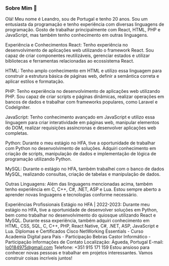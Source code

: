 ### Sobre Mim 👋

Olá! Meu nome é Leandro, sou de Portugal e tenho 20 anos. Sou um entusiasta da programação e tenho experiência com diversas linguagens de programação. Gosto de trabalhar principalmente com React, HTML, PHP e JavaScript, mas também tenho conhecimento em outras linguagens.

Experiência e Conhecimentos
React: Tenho experiência no desenvolvimento de aplicações web utilizando o framework React. Sou capaz de criar componentes reutilizáveis, gerenciar estados e utilizar bibliotecas e ferramentas relacionadas ao ecossistema React.

HTML: Tenho amplo conhecimento em HTML e utilizo essa linguagem para construir a estrutura básica de páginas web, definir a semântica correta e aplicar estilos e formatação.

PHP: Tenho experiência no desenvolvimento de aplicações web utilizando PHP. Sou capaz de criar scripts e páginas dinâmicas, realizar operações em bancos de dados e trabalhar com frameworks populares, como Laravel e CodeIgniter.

JavaScript: Tenho conhecimento avançado em JavaScript e utilizo essa linguagem para criar interatividade em páginas web, manipular elementos do DOM, realizar requisições assíncronas e desenvolver aplicações web completas.

Python: Durante o meu estágio no HFA, tive a oportunidade de trabalhar com Python no desenvolvimento de soluções. Adquiri conhecimento em criação de scripts, manipulação de dados e implementação de lógica de programação utilizando Python.

MySQL: Durante o estágio no HFA, também trabalhei com o banco de dados MySQL, realizando consultas, criação de tabelas e manipulação de dados.

Outras Linguagens: Além das linguagens mencionadas acima, também tenho experiência em C, C++, C#, .NET, ASP e Lua. Estou sempre aberto a aprender novas linguagens e tecnologias conforme necessário.

Experiências Profissionais
Estágio no HFA | 2022-2023: Durante meu estágio no HFA, tive a oportunidade de desenvolver soluções em Python, bem como trabalhar no desenvolvimento do quiosque utilizando React e MySQL. Durante essa experiência, também adquiri conhecimento em HTML, CSS, SQL, C, C++, PHP, React Native, C#, .NET, ASP, JavaScript e Lua.
Diplomas e Certificados
Cisco NetWorking Essentials - Curso
Academia Digital para Pais - Participação
Bebras Castor Informático - Participação
Informações de Contato
Localização: Águeda, Portugal
E-mail: lo0184975@gmail.com
Telefone: +351 915 171 159
Estou ansioso para conhecer novas pessoas e trabalhar em projetos interessantes. Vamos construir coisas incríveis juntos!
